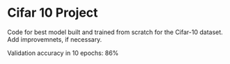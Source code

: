 # Cifar 10 Project

Code for best model built and trained from scratch for the Cifar-10 dataset. Add improvemnets, if necessary. 

Validation accuracy in 10 epochs: 86%